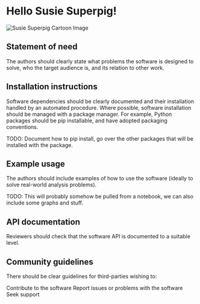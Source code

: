 # Hello Susie Superpig!

![Susie Superpig Cartoon Image](http://www.astrojack.com/wp-content/uploads/2013/12/susie-1024x748.png)

## Statement of need
The authors should clearly state what problems the software is designed to solve, who the target audience is, and its relation to other work.

## Installation instructions
Software dependencies should be clearly documented and their installation handled by an automated procedure. Where possible, software installation should be managed with a package manager. For example, Python packages should be pip installable, and have adopted packaging conventions.

TODO: Document how to pip install, go over the other packages that will be installed with the package.

## Example usage
The authors should include examples of how to use the software (ideally to solve real-world analysis problems).

TODO: This will probably somehow be pulled from a notebook, we can also include some graphs and stuff.

## API documentation
Reviewers should check that the software API is documented to a suitable level.

## Community guidelines
There should be clear guidelines for third-parties wishing to:

Contribute to the software
Report issues or problems with the software
Seek support